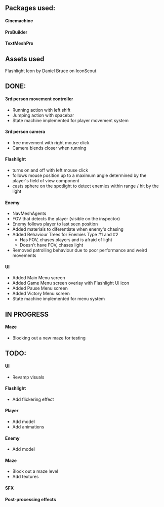 ## Packages used:

#### Cinemachine
#### ProBuilder
#### TextMeshPro

## Assets used
Flashlight Icon by Daniel Bruce on IconScout

## DONE:

#### 3rd person movement controller
- Running action with left shift
- Jumping action with spacebar
- State machine implemented for player movement system
#### 3rd person camera
- free movement with right mouse click
- Camera blends closer when running
#### Flashlight
- turns on and off with left mouse click
- follows mouse position up to a maximum angle determined by the player's field of view component
- casts sphere on the spotlight to detect enemies within range / hit by the light
#### Enemy 
- NavMeshAgents
- FOV that detects the player (visible on the inspector)
- Enemy follows player to last seen position
- Added materials to diferentiate when enemy's chasing
- Added Behaviour Trees for Enemies Type #1 and #2
    - Has FOV, chases players and is afraid of light
    - Doesn't have FOV, chases light
- Removed patrolling behaviour due to poor performance and weird movements
#### UI
- Added Main Menu screen
- Added Game Menu screen overlay with Flashlight UI icon
- Added Pause Menu screen
- Added Victory Menu screen
- State machine implemented for menu system


## IN PROGRESS

#### Maze
- Blocking out a new maze for testing

## TODO:

#### UI
- Revamp visuals
#### Flashlight
- Add flickering effect
#### Player
- Add model
- Add animations
#### Enemy
- Add model
#### Maze
- Block out a maze level
- Add textures
#### SFX
#### Post-processing effects
